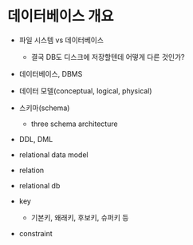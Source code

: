 # 데이터베이스 개요

- 파일 시스템 vs 데이터베이스
    - 결국 DB도 디스크에 저장할텐데 어떻게 다른 것인가?

- 데이터베이스, DBMS

- 데이터 모델(conceptual, logical, physical)

- 스키마(schema)
  - three schema architecture

- DDL, DML

- relational data model
- relation
- relational db

- key
  - 기본키, 왜래키, 후보키, 슈퍼키 등
- constraint